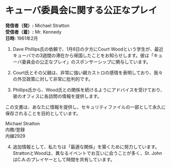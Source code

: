 # キューバ委員会に関する公正なプレイ

**発信者（発）:** Michael Stratton  
**受信者（着）:** Mr. Kennedy  
**日時:** 1961年2月  

1. Dave Phillips氏の依頼で、1月6日の夕方にCourt Woodという学生が、最近キューバでの3週間の滞在から帰国したことをお知らせします。彼は「キューバ委員会の公正なプレイ」のスポンサーシップに関与しています。

2. Court氏とその父親は、非常に強い親カストロの感情を表明しており、我々の外交政策に対して非常に批判的です。

3. Phillips氏から、Wood氏との関係を続けるようにアドバイスを受けており、彼のオフィスに各訪問の情報を提供します。

この文書は、あなたに情報を提供し、セキュリティファイルの一部として永久に保存されることを目的としています。

Michael Stratton  
内務/登録  
内線2929  

4. 追加情報として、私たちは「最適な関係」を築くために努力しています。StrattonとWoodは、異なるイベントでお互いに会うことが多く、St. JohnはC.A.のプレイヤーとして時間を共有しています。